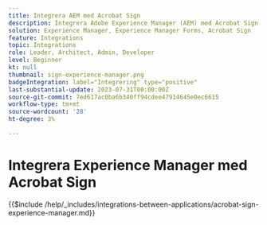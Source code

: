 ```yaml
---
title: Integrera AEM med Acrobat Sign
description: Integrera Adobe Experience Manager (AEM) med Acrobat Sign för att effektivisera utskick av dokument för underskrift.
solution: Experience Manager, Experience Manager Forms, Acrobat Sign
feature: Integrations
topic: Integrations
role: Leader, Architect, Admin, Developer
level: Beginner
kt: null
thumbnail: sign-experience-manager.png
badgeIntegration: label="Integrering" type="positive"
last-substantial-update: 2023-07-31T00:00:00Z
source-git-commit: 7ed617ac0ba6b340ff94cdee47914645e0ec6615
workflow-type: tm+mt
source-wordcount: '28'
ht-degree: 3%

---
```



# Integrera Experience Manager med Acrobat Sign

{{$include /help/_includes/integrations-between-applications/acrobat-sign-experience-manager.md}}
